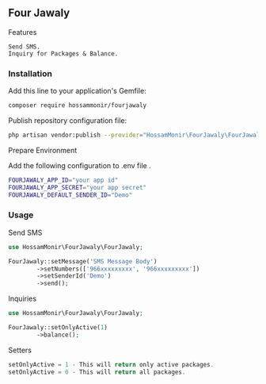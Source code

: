 ## Four Jawaly

Features

    Send SMS.
    Inquiry for Packages & Balance.



### Installation

Add this line to your application's Gemfile:

```bash
composer require hossammonir/fourjawaly
``` 

Publish repository configuration file:

```bash
php artisan vendor:publish --provider="HossamMonir\FourJawaly\FourJawalyServiceProvider"
```

Prepare Environment

Add the following configuration to .env file .
```bash
FOURJAWALY_APP_ID="your app id"
FOURJAWALY_APP_SECRET="your app secret"
FOURJAWALY_DEFAULT_SENDER_ID="Demo"
```

### Usage

Send SMS

```php
use HossamMonir\FourJawaly\FourJawaly;

FourJawaly::setMessage('SMS Message Body')
        ->setNumbers(['966xxxxxxxxx', '966xxxxxxxxx'])
        ->setSenderId('Demo')
        ->send();

```


Inquiries

```php
use HossamMonir\FourJawaly\FourJawaly;

FourJawaly::setOnlyActive(1)
        ->balance();
```

Setters

```php
setOnlyActive = 1 - This will return only active packages.
setOnlyActive = 0 - This will return all packages.
```
